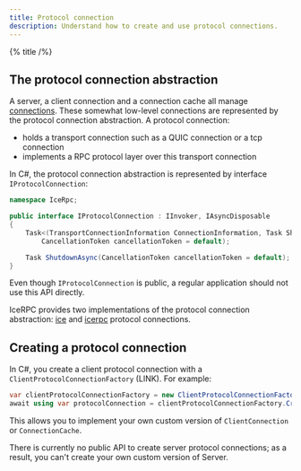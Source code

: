 ```yaml
---
title: Protocol connection
description: Understand how to create and use protocol connections.
---
```


{% title /%}

## The protocol connection abstraction

A server, a client connection and a connection cache all manage
[connections](../connection/client-vs-server-connections). These somewhat low-level connections are represented by
the protocol connection abstraction. A protocol connection:

- holds a transport connection such as a QUIC connection or a tcp connection
- implements a RPC protocol layer over this transport connection

In C#, the protocol connection abstraction is represented by interface `IProtocolConnection`:

```csharp
namespace IceRpc;

public interface IProtocolConnection : IInvoker, IAsyncDisposable
{
    Task<(TransportConnectionInformation ConnectionInformation, Task ShutdownRequested)> ConnectAsync(
        CancellationToken cancellationToken = default);

    Task ShutdownAsync(CancellationToken cancellationToken = default);
}
```

Even though `IProtocolConnection` is public, a regular application should not use this API directly.

IceRPC provides two implementations of the protocol connection abstraction:
[ice](../protocols-and-transports/ice-duplex-transports) and
[icerpc](../protocols-and-transports/icerpc-multiplexed-transports) protocol connections.

## Creating a protocol connection

In C#, you create a client protocol connection with a `ClientProtocolConnectionFactory` (LINK). For example:

```csharp
var clientProtocolConnectionFactory = new ClientProtocolConnectionFactory(connectionOptions, logger: logger);
await using var protocolConnection = clientProtocolConnectionFactory.CreateConnection(serverAddress);
```

This allows you to implement your own custom version of `ClientConnection` or `ConnectionCache`.

There is currently no public API to create server protocol connections; as a result, you can't create your own custom
version of Server.
